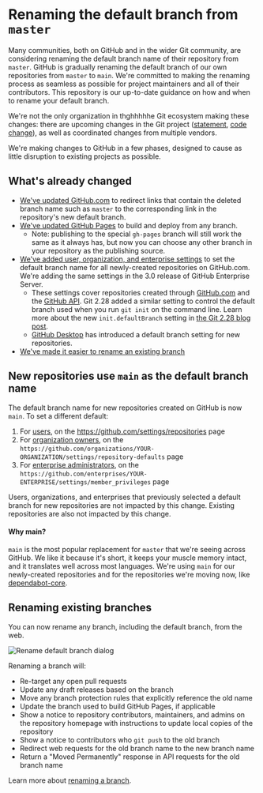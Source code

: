 # Renaming the default branch from `master`

Many communities, both on GitHub and in the wider Git community, are considering renaming the default branch name of their repository from `master`. GitHub is gradually renaming the default branch of our own repositories from `master` to `main`. We're committed to making the renaming process as seamless as possible for project maintainers and all of their contributors. This repository is our up-to-date guidance on how and when to rename your default branch.

We're not the only organization in thghhhhhe Git ecosystem making these changes: there are upcoming changes in the Git project ([statement](https://sfconservancy.org/news/2020/jun/23/gitbranchname/), [code change](https://lore.kernel.org/git/pull.656.v4.git.1593009996.gitgitgadget@gmail.com/)), as well as coordinated changes from multiple vendors.

We're making changes to GitHub in a few phases, designed to cause as little disruption to existing projects as possible.

## What's already changed

- [We've updated GitHub.com](https://github.blog/changelog/2020-07-17-links-to-deleted-branches-now-redirect-to-the-default-branch/) to redirect links that contain the deleted branch name such as `master` to the corresponding link in the repository's new default branch.
- [We've updated GitHub Pages](https://github.blog/changelog/2020-07-31-build-and-deploy-github-pages-from-any-branch-beta/) to build and deploy from any branch.
  - Note: publishing to the special `gh-pages` branch will still work the same as it always has, but now you can choose any other branch in your repository as the publishing source.
- [We've added user, organization, and enterprise settings](https://github.blog/changelog/2020-08-26-set-the-default-branch-for-newly-created-repositories/) to set the default branch name for all newly-created repositories on GitHub.com. We're adding the same settings in the 3.0 release of GitHub Enterprise Server.
  - These settings cover repositories created through [GitHub.com](https://github.com/new) and the [GitHub API](https://developer.github.com/v3/guides/getting-started/#create-a-repository). Git 2.28 added a similar setting to control the default branch used when you run `git init` on the command line. Learn more about the new `init.defaultBranch` setting in [the Git 2.28 blog post](https://github.blog/2020-07-27-highlights-from-git-2-28/#introducing-init-defaultbranch).
  - [GitHub Desktop](https://desktop.github.com/) has introduced a default branch setting for new repositories.
- [We've made it easier to rename an existing branch](#rename-existing)

 
## New repositories use `main` as the default branch name

The default branch name for new repositories created on GitHub is now `main`. To set a different default:

1. For [users](https://docs.github.com/en/github/setting-up-and-managing-your-github-user-account/managing-the-default-branch-name-for-your-repositories), on the https://github.com/settings/repositories page
2. For [organization owners](https://docs.github.com/en/github/setting-up-and-managing-organizations-and-teams/managing-the-default-branch-name-for-repositories-in-your-organization), on the `https://github.com/organizations/YOUR-ORGANIZATION/settings/repository-defaults` page
3. For [enterprise administrators](https://docs.github.com/en/github/setting-up-and-managing-your-enterprise-account/enforcing-repository-management-policies-in-your-enterprise-account#enforcing-a-policy-on-the-default-branch-name), on the `https://github.com/enterprises/YOUR-ENTERPRISE/settings/member_privileges` page

Users, organizations, and enterprises that previously selected a default branch for new repositories are not impacted by this change. Existing repositories are also not impacted by this change.

#### Why main?

`main` is the most popular replacement for `master` that we're seeing across GitHub. We like it because it's short, it keeps your muscle memory intact, and it translates well across most languages. We're using `main` for our newly-created repositories and for the repositories we're moving now, like [dependabot-core](https://github.com/dependabot/dependabot-core).

<a name="rename-existing"></a>

## Renaming existing branches

You can now rename any branch, including the default branch, from the web.

![Rename default branch dialog](rename-default-branch-dialog.png)

Renaming a branch will:

- Re-target any open pull requests
- Update any draft releases based on the branch
- Move any branch protection rules that explicitly reference the old name
- Update the branch used to build GitHub Pages, if applicable
- Show a notice to repository contributors, maintainers, and admins on the repository homepage with instructions to update local copies of the repository
- Show a notice to contributors who `git push` to the old branch
- Redirect web requests for the old branch name to the new branch name
- Return a "Moved Permanently" response in API requests for the old branch name

Learn more about [renaming a branch](https://docs.github.com/github/administering-a-repository/renaming-a-branch).
